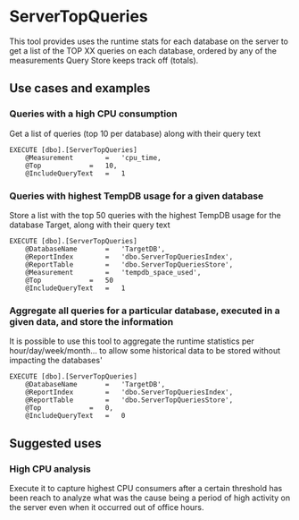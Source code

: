 # ServerTopQueries
This tool provides uses the runtime stats for each database on the server to get a list of the TOP XX queries on each database, ordered by any of the measurements Query Store keeps track off (totals).
## Use cases and examples
### Queries with a high CPU consumption
Get a list of queries (top 10 per database) along with their query text
```
EXECUTE [dbo].[ServerTopQueries]
	@Measurement 		= 	'cpu_time,
	@Top 			= 	10,
	@IncludeQueryText 	= 	1
```
### Queries with highest TempDB usage for a given database
Store a list with the top 50 queries with the highest TempDB usage for the database Target, along with their query text
```
EXECUTE [dbo].[ServerTopQueries]
	@DatabaseName		=	'TargetDB',
	@ReportIndex		=	'dbo.ServerTopQueriesIndex',
	@ReportTable		=	'dbo.ServerTopQueriesStore',
	@Measurement 		= 	'tempdb_space_used',
	@Top 			= 	50
	@IncludeQueryText 	= 	1
```
### Aggregate all queries for a particular database, executed in a given data, and store the information
It is possible to use this tool to aggregate the runtime statistics per hour/day/week/month... to allow some historical data to be stored without impacting the databases' 
```
EXECUTE [dbo].[ServerTopQueries]
	@DatabaseName		=	'TargetDB',
	@ReportIndex		=	'dbo.ServerTopQueriesIndex',
	@ReportTable		=	'dbo.ServerTopQueriesStore',
	@Top 			= 	0,
	@IncludeQueryText 	= 	0
```
## Suggested uses
### High CPU analysis
Execute it to capture highest CPU consumers after a certain threshold has been reach to analyze what was the cause being a period of high activity on the server even when it occurred out of office hours.
